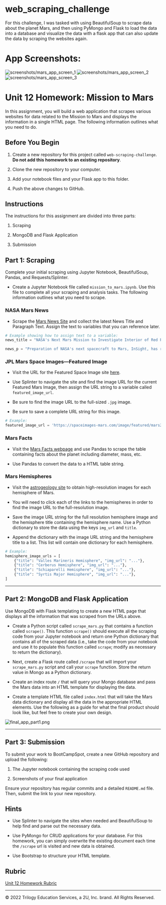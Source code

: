 # web_scraping_challenge
For this challenge, I was tasked with using BeautifulSoup to scrape data about the planet Mars, and then using PyMongo and Flask to load the data into a database and visualize the data with a flask app that can also update the data by scraping the websites again.

# App Screenshots:
![screenshots/mars_app_screen_1](Screen1.png)
![screenshots/mars_app_screen_2](Screen2.png)
![screenshots/mars_app_screen_3](Screen3.png)


# Unit 12 Homework: Mission to Mars

In this assignment, you will build a web application that scrapes various websites for data related to the Mission to Mars and displays the information in a single HTML page. The following information outlines what you need to do.

## Before You Begin

1. Create a new repository for this project called `web-scraping-challenge`. **Do not add this homework to an existing repository**. 

1. Clone the new repository to your computer.

1. Add your notebook files and your Flask app to this folder.

1. Push the above changes to GitHub.

## Instructions 

The instructions for this assignment are divided into three parts: 

1. Scraping 

2. MongoDB and Flask Application

3. Submission 

## Part  1: Scraping

Complete your initial scraping using Jupyter Notebook, BeautifulSoup, Pandas, and Requests/Splinter.

* Create a Jupyter Notebook file called `mission_to_mars.ipynb`. Use this file to complete all your scraping and analysis tasks. The following information outlines what you need to scrape.

### NASA Mars News

* Scrape the [Mars News Site](https://redplanetscience.com/) and collect the latest News Title and Paragraph Text. Assign the text to variables that you can reference later.

```python
# Example showing how to assign text to a variable: 
news_title = "NASA's Next Mars Mission to Investigate Interior of Red Planet"

news_p = "Preparation of NASA's next spacecraft to Mars, InSight, has ramped up this summer, on course for launch next May from Vandenberg Air Force Base in central California -- the first interplanetary launch in history from America's West Coast."
```

### JPL Mars Space Images—Featured Image

* Visit the URL for the Featured Space Image site [here](https://spaceimages-mars.com).

* Use Splinter to navigate the site and find the image URL for the current Featured Mars Image, then assign the URL string to a variable called `featured_image_url`.

* Be sure to find the image URL to the full-sized `.jpg` image.

* Be sure to save a complete URL string for this image.

```python
# Example:
featured_image_url = 'https://spaceimages-mars.com/image/featured/mars2.jpg'
```

### Mars Facts

* Visit the [Mars Facts webpage](https://galaxyfacts-mars.com) and use Pandas to scrape the table containing facts about the planet including diameter, mass, etc.

* Use Pandas to convert the data to a HTML table string.

### Mars Hemispheres

* Visit the [astrogeology site](https://marshemispheres.com/) to obtain high-resolution images for each hemisphere of Mars.

* You will need to click each of the links to the hemispheres in order to find the image URL to the full-resolution image.

* Save the image URL string for the full resolution hemisphere image and the hemisphere title containing the hemisphere name. Use a Python dictionary to store the data using the keys `img_url` and `title`.

* Append the dictionary with the image URL string and the hemisphere title to a list. This list will contain one dictionary for each hemisphere.

```python
# Example:
hemisphere_image_urls = [
    {"title": "Valles Marineris Hemisphere", "img_url": "..."},
    {"title": "Cerberus Hemisphere", "img_url": "..."},
    {"title": "Schiaparelli Hemisphere", "img_url": "..."},
    {"title": "Syrtis Major Hemisphere", "img_url": "..."},
]
```

- - -

## Part 2: MongoDB and Flask Application

Use MongoDB with Flask templating to create a new HTML page that displays all the information that was scraped from the URLs above.

* Create a Python script called `scrape_mars.py` that contains a function called `scrape()`. This function `scrape()` should execute all the scraping code from your Jupyter notebook and return one Python dictionary that contains all of the scraped data (i.e., take the code from your notebook and use it to populate this function called `scrape`; modify as necessary to return the dictionary). 

* Next, create a Flask route called `/scrape` that will import your `scrape_mars.py` script and call your `scrape` function. Store the return value in Mongo as a Python dictionary.

* Create an index route `/` that will query your Mongo database and pass the Mars data into an HTML template for displaying the data.

* Create a template HTML file called `index.html` that will take the Mars data dictionary and display all the data in the appropriate HTML elements. Use the following as a guide for what the final product should look like, but feel free to create your own design.

![final_app_part1.png](Images/final_app.png)

- - -

## Part 3: Submission

To submit your work to BootCampSpot, create a new GitHub repository and upload the following:

1. The Jupyter notebook containing the scraping code used

2. Screenshots of your final application

Ensure your repository has regular commits and a detailed `README.md` file. Then, submit the link to your new repository. 


## Hints

* Use Splinter to navigate the sites when needed and BeautifulSoup to help find and parse out the necessary data.

* Use PyMongo for CRUD applications for your database. For this homework, you can simply overwrite the existing document each time the `/scrape` url is visited and new data is obtained.

* Use Bootstrap to structure your HTML template.

## Rubric

[Unit 12 Homework Rubric](https://docs.google.com/document/d/1paGEIFS5yp2VQu6G8F45B4uj1t1t29zL73KEQrD0xpo/edit?usp=sharing)

- - -

© 2022 Trilogy Education Services, a 2U, Inc. brand. All Rights Reserved.